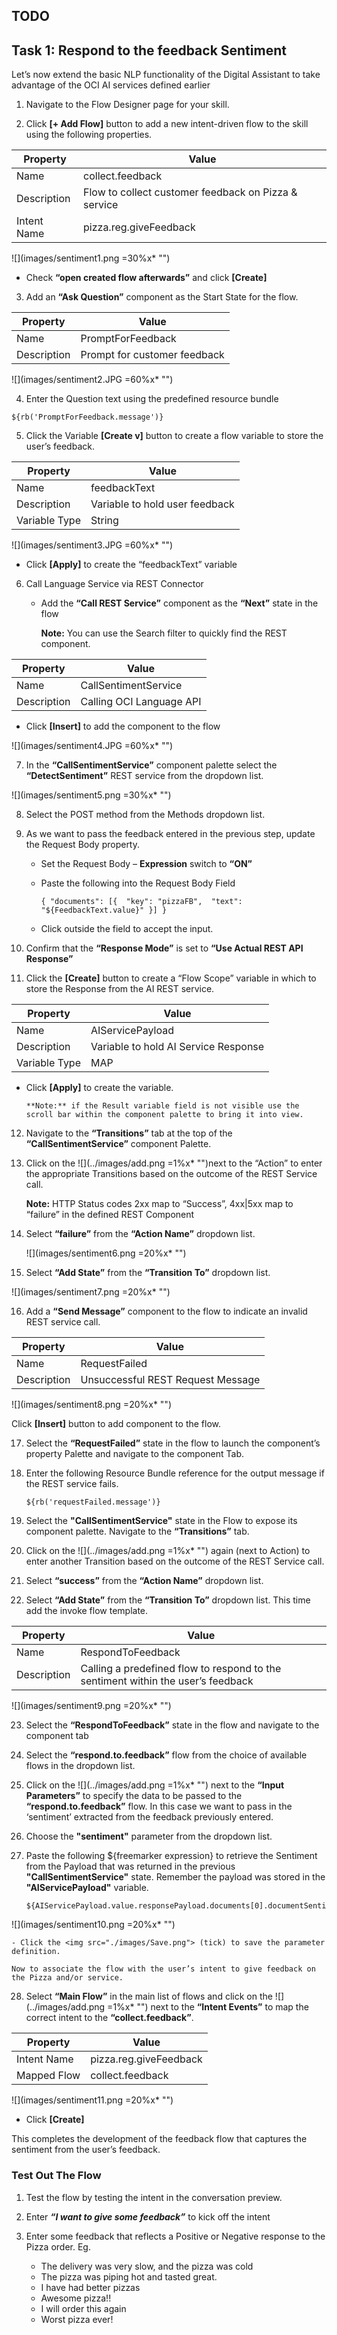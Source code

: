 ## TODO

## Task 1: Respond to the feedback Sentiment
Let’s now extend the basic NLP functionality of the Digital Assistant to take advantage of the OCI AI services defined earlier

1. Navigate to the Flow Designer page for your skill.
	
2. Click **[+ Add Flow]** button to add a new intent-driven flow to the skill using the following properties.

| Property | Value |
| ----------- | ----------------- |
| Name | collect.feedback |
| Description | Flow to collect customer feedback on Pizza & service |
| Intent Name | pizza.reg.giveFeedback |

![](images/sentiment1.png =30%x*  "")

- Check **“open created flow afterwards”** and click **[Create]**
			

3. Add an **“Ask Question”** component as the Start State for the flow.

| Property | Value |
| ----------- | ----------------- |
| Name | PromptForFeedback |
| Description | Prompt for customer feedback |
		

![](images/sentiment2.JPG =60%x*  "")

4. Enter the Question text using the predefined resource bundle

```
${rb('PromptForFeedback.message')}
```

5. Click the Variable **[Create v]** button to create a flow variable to store the user’s feedback.

| Property | Value |
| ----------- | ----------------- |
| Name | feedbackText |
| Description | Variable to hold user feedback |
| Variable Type | String |
		

![](images/sentiment3.JPG =60%x*  "")
		
- Click **[Apply]** to create the “feedbackText” variable

6. Call Language Service via REST Connector

   - Add the **“Call REST Service”** component as the **“Next”** state in the flow

     **Note:** You can use the Search filter to quickly find the REST component.

| Property | Value |
| ----------- | ----------------- |
| Name | CallSentimentService |
| Description | Calling OCI Language API |
				

 - Click **[Insert]** to add the component to the flow

![](images/sentiment4.JPG =60%x*  "")

				
7. In the **“CallSentimentService”** component palette select the **“DetectSentiment”** REST service from the dropdown list.

![](images/sentiment5.png =30%x*  "")


8. Select the POST method from the Methods dropdown list.

9. As we want to pass the feedback entered in the previous step, update the Request Body property.

   - Set the Request Body – **Expression** switch to **“ON”**
			
   - Paste the following into the Request Body Field

     ```
     { "documents": [{  "key": "pizzaFB",  "text": "${FeedbackText.value}" }] }
     ```
			
   - Click outside the field to accept the input.
			
10. Confirm that the **“Response Mode”** is set to **“Use Actual REST API Response”**
	
11. Click the **[Create]** button to create a “Flow Scope” variable in which to store the Response from the AI REST service.

| Property | Value |
| ----------- | ----------------- |
| Name | AIServicePayload |
| Description | Variable to hold AI Service Response |
| Variable Type | MAP |
		
- Click **[Apply]** to create the variable.
			
      **Note:** if the Result variable field is not visible use the scroll bar within the component palette to bring it into view.
	

12. Navigate to the **“Transitions”** tab at the top of the **“CallSentimentService”** component Palette.
	
13. Click on the ![](../images/add.png =1%x*  "")next to the “Action” to enter the appropriate Transitions based on the outcome of the REST Service call.

    **Note:**  HTTP Status codes 2xx map to “Success”, 4xx|5xx map to “failure” in the defined REST Component


14. Select **“failure”** from the **“Action Name”** dropdown list.

    ![](images/sentiment6.png =20%x*  "")


15. Select **“Add State”** from the **“Transition To”** dropdown list.

   ![](images/sentiment7.png =20%x*  "")

16. Add a **“Send Message”** component to the flow to indicate an invalid REST service call.

| Property | Value |
| ----------- | ----------------- |
| Name | RequestFailed |
| Description | Unsuccessful REST Request Message |
		

![](images/sentiment8.png =20%x*  "")

Click **[Insert]** button to add component to the flow.
	

17. Select the **“RequestFailed”** state in the flow to launch the component’s property Palette and navigate to the component Tab.
	

18. Enter the following Resource Bundle reference for the output message if the REST service fails.

    ```
    ${rb('requestFailed.message')}
    ```

	
19. Select the **"CallSentimentService"** state in the Flow to expose its component palette. Navigate to the **“Transitions”** tab.
	
20. Click on the ![](../images/add.png =1%x*  "") again (next to Action) to enter another Transition based on the outcome of the REST Service call.
	
21. Select **“success”** from the **“Action Name”** dropdown list.
	
22. Select **“Add State”** from the **“Transition To”** dropdown list.  This time add the invoke flow template.

| Property | Value |
| ----------- | ----------------- |
| Name | RespondToFeedback |
| Description | Calling a predefined flow to respond to the sentiment within the user’s feedback |
		

![](images/sentiment9.png =20%x*  "")

23. Select the **“RespondToFeedback”** state in the flow and navigate to the component tab
	
24. Select the **“respond.to.feedback”** flow from the choice of available flows in the dropdown list.
	
25. Click on the ![](../images/add.png =1%x*  "") next to the **“Input Parameters”** to specify the data to be passed to the **“respond.to.feedback”** flow.  In this case we want to pass in the ‘sentiment’ extracted from the feedback previously entered.
	
26. Choose the **"sentiment"** parameter from the dropdown list.
	
27. Paste the following ${freemarker expression} to retrieve the Sentiment from the Payload that was returned in the previous **"CallSentimentService"** state.  Remember the payload was stored in the **"AIServicePayload"** variable.

	```
    ${AIServicePayload.value.responsePayload.documents[0].documentSentiment}
    ```
![](images/sentiment10.png =20%x*  "")

	- Click the <img src="./images/Save.png"> (tick) to save the parameter definition.
			
	Now to associate the flow with the user’s intent to give feedback on the Pizza and/or service.

	
28. Select **“Main Flow”** in the main list of flows and click on the ![](../images/add.png =1%x*  "") next to the **“Intent Events”** to map the correct intent to the **“collect.feedback”**.

| Property | Value |
| ----------- | ----------------- |
| Intent Name | pizza.reg.giveFeedback |
| Mapped Flow | collect.feedback |
		

![](images/sentiment11.png =20%x*  "")

- Click **[Create]**
			

This completes the development of the feedback flow that captures the sentiment from the user’s feedback.

<!-- 
====================================================================
= TEST OUT THE FLOW                                                =
====================================================================
-->

### Test Out The Flow
1. Test the flow by testing the intent in the conversation preview.
	

2. Enter _**“I want to give some feedback”**_ to kick off the intent
	

3. Enter some feedback that reflects a Positive or Negative response to the Pizza order.
   Eg.
	- The delivery was very slow, and the pizza was cold
	- The pizza was piping hot and tasted great.
	- I have had better pizzas
	- Awesome pizza!!
	- I will order this again
	- Worst pizza ever!